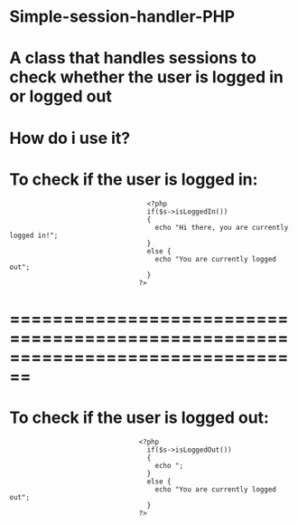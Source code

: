 Simple-session-handler-PHP
==========================

A class that handles sessions to check whether the user is logged in or logged out
================================================================================

How do i use it?
================================================================================

To check if the user is logged in:
================================================================================
                                      <?php
                                      if($s->isLoggedIn())
                                      {
                                        echo "Hi there, you are currently logged in!";
                                      }
                                      else {
                                        echo "You are currently logged out";
                                      }
                                    ?>

================================================================================
================================================================================

To check if the user is logged out:
================================================================================
                                    <?php
                                      if($s->isLoggedOut())
                                      {
                                        echo ";
                                      }
                                      else {
                                        echo "You are currently logged out";
                                      }
                                    ?>
  
